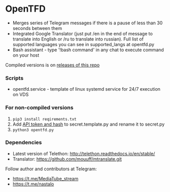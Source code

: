 # OpenTFD
* Merges series of Telegram messages if there is a pause of less than 30 seconds between them
* Integrated Google Translator (just put /en in the end of message to translate into English or /ru to translate into russian). Full list of supported languages you can see in supported_langs at opentfd.py
* Bash assistant - type '!bash command' in any chat to execute command on your host


Compiled versions is on [releases of this repo](https://github.com/mediatube/opentfd/releases/tag/latest)

### Scripts
* opentfd.service - template of linux systemd service for 24/7 execution on VDS

### For non-compiled versions
1. `pip3 install reqirements.txt`
2. Add [API token and hash](https://core.telegram.org/api/obtaining_api_id) to secret.template.py and rename it to secret.py
3. `python3 opentfd.py`

### Dependencies
* Latest version of Telethon: http://telethon.readthedocs.io/en/stable/
* Translator: https://github.com/mouuff/mtranslate.git

Follow author and contributors at Telegram:
* https://t.me/MediaTube_stream
* https://t.me/nastalo
